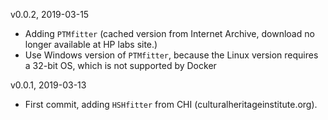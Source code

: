 v0.0.2, 2019-03-15

  * Adding `PTMfitter` (cached version from Internet Archive,
    download no longer available at HP labs site.)
  * Use Windows version of `PTMfitter`, because the Linux version
    requires a 32-bit OS, which is not supported by Docker

v0.0.1, 2019-03-13

  * First commit, adding `HSHfitter` from CHI (culturalheritageinstitute.org).
